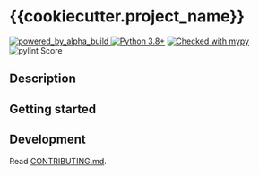 # {{cookiecutter.project_name}}

[//]: # "add-your-build-status-badge-here"

[![powered_by_alpha_build](https://img.shields.io/badge/Powered%20by%20-AlphaBuild-lightblue?style=flat&logo=CMake&logoColor=lightblue)
](https://github.com/cristianmatache/alpha-build)
[![Python 3.8+](https://img.shields.io/badge/python-3.8+-blue.svg)](https://www.python.org/downloads/)
[![Checked with mypy](http://www.mypy-lang.org/static/mypy_badge.svg)](http://mypy-lang.org/)
![pylint Score](https://mperlet.github.io/pybadge/badges/10.svg)

## Description

## Getting started

## Development

Read [CONTRIBUTING.md](CONTRIBUTING.md).
